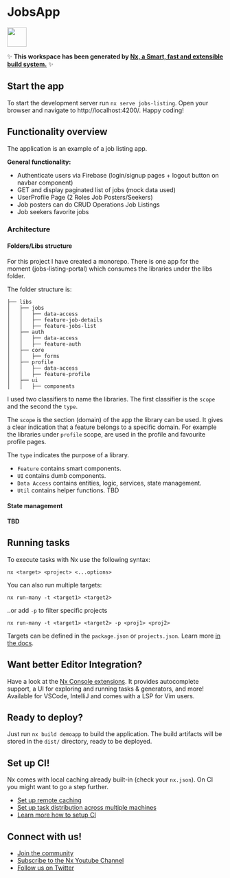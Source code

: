 # JobsApp

<a alt="Nx logo" href="https://nx.dev" target="_blank" rel="noreferrer"><img src="https://raw.githubusercontent.com/nrwl/nx/master/images/nx-logo.png" width="45"></a>

✨ **This workspace has been generated by [Nx, a Smart, fast and extensible build system.](https://nx.dev)** ✨


## Start the app

To start the development server run `nx serve jobs-listing`. Open your browser and navigate to http://localhost:4200/. Happy coding!

## Functionality overview

The application is an example of a job listing app.


**General functionality:**

- Authenticate users via Firebase (login/signup pages + logout button on navbar component)
- GET and display paginated list of jobs (mock data used)
- UserProfile Page (2 Roles Job Posters/Seekers)
- Job posters can do CRUD Operations Job Listings
- Job seekers favorite jobs
### Architecture

#### Folders/Libs structure
For this project I have created a monorepo. 
There is one app for the moment (jobs-listing-portal) which consumes the libraries under the libs folder.

The folder structure is:
~~~
├── libs
│   ├── jobs
│   │   ├── data-access
│   │   ├── feature-job-details
│   │   ├── feature-jobs-list
│   ├── auth
│   │   ├── data-access
│   │   ├── feature-auth
│   ├── core
│   │   ├── forms
│   ├── profile
│   │   ├── data-access
│   │   ├── feature-profile
│   ├── ui
│   │   ├── components
~~~

I used two classifiers to name the libraries. 
The first classifier is the `scope` and the second the `type`.

The `scope` is the section (domain) of the app the library can be used.
It gives a clear indication that a feature belongs to a specific domain. 
For example the libraries under `profile` scope, are used in the profile and favourite profile pages.

The `type` indicates the purpose of a library. 
- `Feature` contains smart components.
- `UI` contains dumb components.
- `Data Access` contains entities, logic, services, state management.
- `Util` contains helper functions. TBD


#### State management
**TBD**

## Running tasks

To execute tasks with Nx use the following syntax:

```
nx <target> <project> <...options>
```

You can also run multiple targets:

```
nx run-many -t <target1> <target2>
```

..or add `-p` to filter specific projects

```
nx run-many -t <target1> <target2> -p <proj1> <proj2>
```

Targets can be defined in the `package.json` or `projects.json`. Learn more [in the docs](https://nx.dev/core-features/run-tasks).

## Want better Editor Integration?

Have a look at the [Nx Console extensions](https://nx.dev/nx-console). It provides autocomplete support, a UI for exploring and running tasks & generators, and more! Available for VSCode, IntelliJ and comes with a LSP for Vim users.

## Ready to deploy?

Just run `nx build demoapp` to build the application. The build artifacts will be stored in the `dist/` directory, ready to be deployed.

## Set up CI!

Nx comes with local caching already built-in (check your `nx.json`). On CI you might want to go a step further.

- [Set up remote caching](https://nx.dev/core-features/share-your-cache)
- [Set up task distribution across multiple machines](https://nx.dev/core-features/distribute-task-execution)
- [Learn more how to setup CI](https://nx.dev/recipes/ci)

## Connect with us!

- [Join the community](https://nx.dev/community)
- [Subscribe to the Nx Youtube Channel](https://www.youtube.com/@nxdevtools)
- [Follow us on Twitter](https://twitter.com/nxdevtools)
